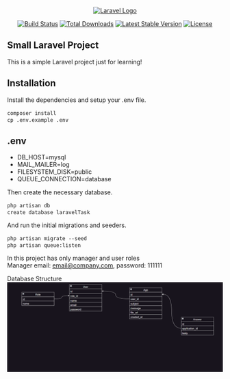 <p align="center"><a href="https://laravel.com" target="_blank"><img src="https://raw.githubusercontent.com/laravel/art/master/logo-lockup/5%20SVG/2%20CMYK/1%20Full%20Color/laravel-logolockup-cmyk-red.svg" width="400" alt="Laravel Logo"></a></p>

<p align="center">
<a href="https://travis-ci.org/laravel/framework"><img src="https://travis-ci.org/laravel/framework.svg" alt="Build Status"></a>
<a href="https://packagist.org/packages/laravel/framework"><img src="https://img.shields.io/packagist/dt/laravel/framework" alt="Total Downloads"></a>
<a href="https://packagist.org/packages/laravel/framework"><img src="https://img.shields.io/packagist/v/laravel/framework" alt="Latest Stable Version"></a>
<a href="https://packagist.org/packages/laravel/framework"><img src="https://img.shields.io/packagist/l/laravel/framework" alt="License"></a>
</p>

## Small Laravel Project

This is a simple Laravel project just for learning!

## Installation 

Install the dependencies and setup your .env file.
```
composer install 
cp .env.example .env 
```
## .env
- DB_HOST=mysql
- MAIL_MAILER=log
- FILESYSTEM_DISK=public
- QUEUE_CONNECTION=database

Then create the necessary database.
```
php artisan db
create database laravelTask
```
And run the initial migrations and seeders.
```
php artisan migrate --seed 
php artisan queue:listen
```

In this project has only manager and user roles\
Manager email: email@company.com, password: 111111

Database Structure
![DB Structure](image_2022-12-28_23-12-17.png "DB")
